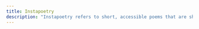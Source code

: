 ```yaml
---
title: Instapoetry
description: "Instapoetry refers to short, accessible poems that are shared on the Instagram platform, often distinguished by their visual presentation and direct emotional appeal."
---
```

